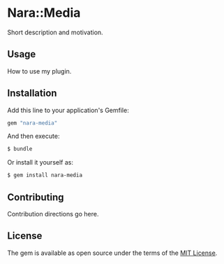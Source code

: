 # Nara::Media
Short description and motivation.

## Usage
How to use my plugin.

## Installation
Add this line to your application's Gemfile:

```ruby
gem "nara-media"
```

And then execute:
```bash
$ bundle
```

Or install it yourself as:
```bash
$ gem install nara-media
```

## Contributing
Contribution directions go here.

## License
The gem is available as open source under the terms of the [MIT License](https://opensource.org/licenses/MIT).
